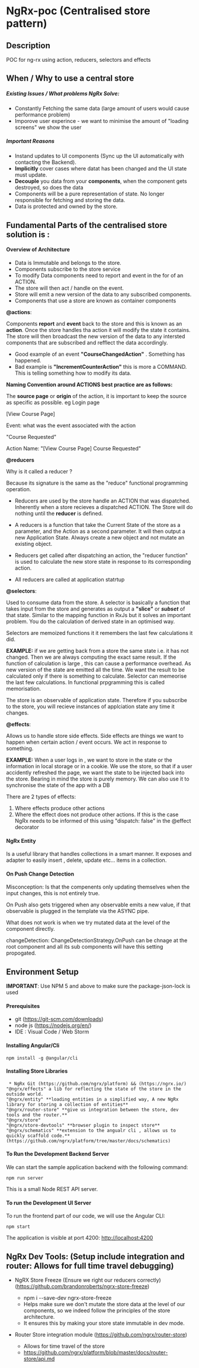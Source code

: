 # NgRx-poc (Centralised store pattern)

## Description
POC for ng-rx using action, reducers, selectors and effects

## When / Why to use a central store

##### Existing Issues / What problems NgRx Solve:
* Constantly Fetching the same data (large amount of users would cause performance problem)
* Imporove user experince - we want to minimise the amount of "loading screens" we show the user

##### Important Reasons
* Instand updates to UI components (Sync up the UI automatically with contacting the Backend).
* __Implicitly__ cover cases where datat has been changed and the UI state must update.
* __Decouple__ you data from your __components__, when the component gets destroyed, so does the data
* Components will be a pure representation of state. No longer responsible for fetching and storing the data.
* Data is protected and owned by the store.

## Fundamental Parts of the centralised store solution is :

#### Overview of Architecture

* Data is Immutable and belongs to the store.
* Components subscribe to the store service
* To modify Data components need to report and event in the for of an ACTION.
* The store will then act / handle on the event.
* Store will emit a new version of the data to any subscribed components.
* Components that use a store are known as container components

**@actions**: 

Components __report__ and __event__ back to the store and this is known as an __action__. Once the store handles tha action it will modify the state it contains. The store will then broadcast the new version of the data to any intersted components that are subscribed and refflect the data accordingly.
  * Good example of an event __"CourseChangedAction"__ . Something has happened.
  * Bad example is __"IncrementCounterAction"__ this is more a COMMAND. This is telling something how to modify its data.

**Naming Convention around ACTIONS best practice are as follows:**

The **source page** or **origin** of the action, it is important to keep the source as specific as possible. eg Login page

[View Course Page]

Event: what was the event associated with the action

"Course Requested"

Action Name: "[View Course Page] Course Requested"
  
**@reducers**

Why is it called a reducer ? 

Because its signature is the same as the "reduce" functional programming operation.

* Reducers are used by the store handle an ACTION that was dispatched. Inherently when a store recieves a dispatched ACTION. The Store will do nothing until the __reducer__ is defined.

* A reducers is a function that take the Current State of the store as a parameter, and the Action as a second parameter. It will then output a new Application State. Always create a new object and not mutate an existing object.

* Reducers get called after dispatching an action, the "reducer function" is used to calculate the new store state in response to its corresponding action.

* All reducers are called at application statrtup

**@selectors**: 

Used to consume data from the store. A selector is basically a function that takes input from the store and generates as output a __"slice"__ or __*subset*__ of that state. Similar to the mapping function in RxJs but it solves an important problem. You do the calculation of derived state in an optimised way. 

Selectors are memoized functions it it remembers the last few calculations it did. 

__EXAMPLE:__ if we are getting back from a store the same state i.e. it has not changed. Then we are always computing the exact same result. If the function of calculation is large , this can cause a performance overhead. As new version of the state are emitted all the time. We want the result to be calculated only if there is something to calculate. Selector can memeorise the last few calculations. In functional prpgramming this is called memorisation.

The store is an observable of application state. Therefore if you subscribe to the store, you will recieve instances of applciation state any time it changes.
 
**@effects**: 

Allows us to handle store side effects. Side effects are things we want to happen when certain action / event occurs. We act in response to something.

__EXAMPLE:__ When a user logs in , we want to store in the state or the information in local storage or in a cookie. We use the store, so that if a user accidently refreshed the page, we want the state to be injected back into the store. Bearing in mind the store is purely memory. We can also use it to synchronise the state of the app with a DB

There are 2 types of effects:

1. Where effects produce other actions
2. Where the effect does not produce other actions. If this is the case NgRx needs to be informed of this using "dispatch: false" in the @effect decorator

#### NgRx Entity

Is a useful library that handles collections in a smart manner. It exposes and adapter to easily insert , delete, update etc... items in a collection.

#### On Push Change Detection

Misconception: Is that the compenents only updating themselves when the input changes, this is not entirely true.

On Push also gets triggered when any observable emits a new value, if that observable is plugged in the template via the ASYNC pipe.

What does not work is when we try mutated data at the level of the component directly.

changeDetection: ChangeDetectionStrategy.OnPush can be chnage at the root component and all its sub components will have this setting propogated.

## Environment Setup

**IMPORTANT**: Use NPM 5 and above to make sure the package-json-lock is used

#### Prerequisites
 * git (https://git-scm.com/downloads)
 * node js (https://nodejs.org/en/)
 * IDE : Visual Code / Web Storm
 
#### Installing Angular/Cli

    npm install -g @angular/cli 
    
#### Installing Store Libraries

     * NgRx Git (https://github.com/ngrx/platform) && (https://ngrx.io/)
    "@ngrx/effects" a lib for reflecting the state of the store in the outside world.
    "@ngrx/entity" **loading entities in a simplified way, A new NgRx library for storing a collection of entities**
    "@ngrx/router-store" **give us integration between the store, dev tools and the router.**
    "@ngrx/store"
    "@ngrx/store-devtools" **browser plugin to inspect store**
    "@ngrx/schematics" **extension to the angualr cli , allows us to quickly scaffold code.**      (https://github.com/ngrx/platform/tree/master/docs/schematics)
        
    
#### To Run the Development Backend Server

We can start the sample application backend with the following command:

    npm run server

This is a small Node REST API server.

#### To run the Development UI Server

To run the frontend part of our code, we will use the Angular CLI:

    npm start 

The application is visible at port 4200: [http://localhost:4200](http://localhost:4200)


## NgRx Dev Tools: (Setup include integration and router: Allows for full time travel debugging)

* NgRX Store Freeze (Ensure we right our reducers correctly) (https://github.com/brandonroberts/ngrx-store-freeze)
  * npm i --save-dev ngrx-store-freeze
  * Helps make sure we don't mutate the store data at the level of our components, so we indeed follow the principles of the store             architecture.
  * It ensures this by making your store state immutable in dev mode.
  
  
* Router Store integration module (https://github.com/ngrx/router-store)
  * Allows for time travel of the store
  * https://github.com/ngrx/platform/blob/master/docs/router-store/api.md
